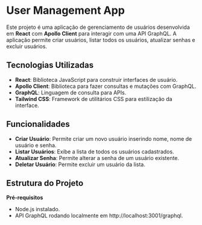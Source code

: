 # User Management App

Este projeto é uma aplicação de gerenciamento de usuários desenvolvida em **React** com **Apollo Client** para interagir com uma API GraphQL. A aplicação permite criar usuários, listar todos os usuários, atualizar senhas e excluir usuários.

## Tecnologias Utilizadas

- **React**: Biblioteca JavaScript para construir interfaces de usuário.
- **Apollo Client**: Biblioteca para fazer consultas e mutações com GraphQL.
- **GraphQL**: Linguagem de consulta para APIs.
- **Tailwind CSS**: Framework de utilitários CSS para estilização da interface.

## Funcionalidades

- **Criar Usuário**: Permite criar um novo usuário inserindo nome, nome de usuário e senha.
- **Listar Usuários**: Exibe a lista de todos os usuários cadastrados.
- **Atualizar Senha**: Permite alterar a senha de um usuário existente.
- **Deletar Usuário**: Permite excluir um usuário da lista.

## Estrutura do Projeto
  

**Pré-requisitos**
- Node.js instalado.
- API GraphQL rodando localmente em http://localhost:3001/graphql.




